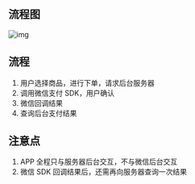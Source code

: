 ## 流程图

![img](https://pay.weixin.qq.com/wiki/doc/api/img/chapter8_3_2.png)

## 流程

1. 用户选择商品，进行下单，请求后台服务器
2. 调用微信支付 SDK，用户确认
3. 微信回调结果
4. 查询后台支付结果

## 注意点

1. APP 全程只与服务器后台交互，不与微信后台交互
2. 微信 SDK 回调结果后，还需再向服务器查询一次结果